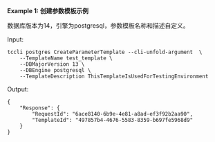 **Example 1: 创建参数模板示例**

数据库版本为14，引擎为postgresql，参数模板名称和描述自定义。

Input: 

```
tccli postgres CreateParameterTemplate --cli-unfold-argument  \
    --TemplateName test_template \
    --DBMajorVersion 13 \
    --DBEngine postgresql \
    --TemplateDescription ThisTemplateIsUsedForTestingEnvironment
```

Output: 
```
{
    "Response": {
        "RequestId": "6ace8140-6b9e-4e81-a8ad-ef3f92b2aa90",
        "TemplateId": "497857b4-4676-5583-8359-b697fe5968d9"
    }
}
```

